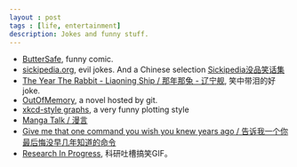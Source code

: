 ```yaml
---
layout : post
tags : [life, entertainment]
description: Jokes and funny stuff.
---
```


+ [ButterSafe](http://buttersafe.com/archive/), funny comic.    
+ [sickipedia.org](http://sickipedia.org/), evil jokes. And a Chinese selection [Sickipedia没品笑话集](http://bbs.saraba1st.com/2b/read-htm-tid-855766.html)    
+ [The Year The Rabbit - Liaoning Ship / 那年那兔 - 辽宁舰](http://www.newsmth.net/nForum/#!article/MilitaryJoke/220428), 笑中带泪的好joke.    
+ [OutOfMemory](https://gitcafe.com/Superwyh/OutOfMemory/blob/master/README.md), a novel hosted by git.    
+ [xkcd-style graphs](http://mathematica.stackexchange.com/questions/11350/xkcd-style-graphs), a very funny plotting style    
+ [Manga Talk / 漫言](http://mangatalk.net/)    
+ [Give me that one command you wish you knew years ago / 告诉我一个你最后悔没早几年知道的命令](http://www.reddit.com/r/linux/comments/mi80x/give_me_that_one_command_you_wish_you_knew_years/)    
+ [Research In Progress](http://researchinprogress.tumblr.com/), 科研吐槽搞笑GIF。    

